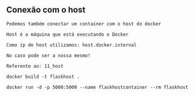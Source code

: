 ## Conexão com o host

```
Podemos também conectar um container com o host do docker
```

```
Host é a máquina que está executando o Docker
```

```
Como ip de host utilizamos: host.docker.internal
```

```
No caso pode ser a nossa mesmo!
```

```
Referente ao: 11_host

docker build -t flaskhost .

docker run -d -p 5000:5000 --name flaskhostcontainer --rm flaskhost
```